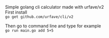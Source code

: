 Simple golang cli calculator made with urfave/v2 <br>
First install <br>
``go get github.com/urfave/cli/v2``

Then go to command line and type for example <br>
`go run main.go add 5+5`
